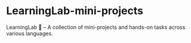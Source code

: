 # LearningLab-mini-projects
LearningLab 🌱 – A collection of mini-projects and hands-on tasks across various languages.
